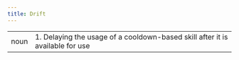 ```yaml
---
title: Drift
---
```

| | |
| --- | --- |
| noun | 1.  	Delaying the usage of a cooldown-based skill after it is available for use	|
